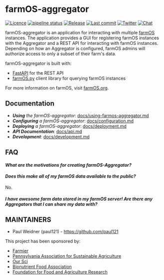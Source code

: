 # farmOS-aggregator

[![Licence](https://img.shields.io/badge/Licence-GPL%203.0-blue.svg)](https://opensource.org/licenses/GPL-3.0/)
[![pipeline status](https://gitlab.com/paul.weidner/farmOS-aggregator/badges/master/pipeline.svg)](https://gitlab.com/paul.weidner/farmOS-aggregator/commits/master)
[![Release](https://img.shields.io/github/release/farmOS/farmOS.svg?style=flat)](https://github.com/farmOS/farmOS-aggregator/releases)
[![Last commit](https://img.shields.io/github/last-commit/farmOS/farmOS.svg?style=flat)](https://github.com/farmOS/farmOS-aggregator/commits)
[![Twitter](https://img.shields.io/twitter/follow/farmOSorg.svg?label=%40farmOSorg&style=flat)](https://twitter.com/farmOSorg)
[![Chat](https://img.shields.io/matrix/farmOS:matrix.org.svg)](https://riot.im/app/#/room/#farmOS:matrix.org)

farmOS-aggregator is an application for interacting with multiple [farmOS](https://farmOS.org)
instances. The application provides a GUI for registering farmOS instances with the Aggregator
and a REST API for interacting with farmOS instances. Depending on how an Aggregator is configured,
farmOS admins will authorize access to only a subset of their farm's data.

farmOS-aggregator is built with:
* [FastAPI](https://github.com/tiangolo/fastapi) for the REST API
* [farmOS.py](https://github.com/farmOS/farmOS.py) client library for querying farmOS instances

For more information on farmOS, visit [farmOS.org](https://farmOS.org).

## Documentation 

 - _**Using** the farmOS-aggregator_: [docs/using-farmos-aggregator.md](docs/using-farmos-aggregator.md)
 - _**Configuring** a farmOS-aggregator_: [docs/configuration.md](docs/configuration.md)
 - _**Deploying** a farmOS-aggregator_: [docs/deployment.md](docs/deployment.md)
 - _**API Documentation**_:  [docs/api.md](docs/api.md)
 - _**Development**_: [docs/development.md](docs/development.md)

## FAQ

#### _What are the motivations for creating farmOS-Aggregator?_

#### _Does this make all of my farmOS data available to the public?_
No.

#### _I have awesome farm data stored in my farmOS server! Are there any Aggregators that I can share my data with?_

## MAINTAINERS

 * Paul Weidner (paul121) - https://github.com/paul121

This project has been sponsored by:

 * [Farmier](https://farmier.com)
 * [Pennsylvania Association for Sustainable Agriculture](https://pasafarming.org)
 * [Our Sci](http://our-sci.net)
 * [Bionutrient Food Association](https://bionutrient.org)
 * [Foundation for Food and Agriculture Research](https://foundationfar.org/)
